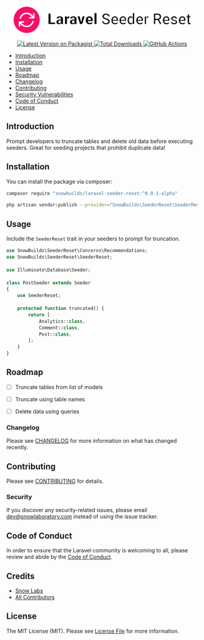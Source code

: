 <p align="center"><img width="472" src="./art/laravel-seeder-reset-banner.png" alt="Laravel SeederReset Package Logo"></p>

<p align="center">
    <a href="https://packagist.org/packages/snowbuilds/laravel-seeder-reset">
        <img src="https://img.shields.io/packagist/v/snowbuilds/laravel-seeder-reset.svg?style=flat-square" alt="Latest Version on Packagist" />
    </a>
    <a href="https://packagist.org/packages/snowbuilds/laravel-seeder-reset">
        <img src="https://img.shields.io/packagist/dt/snowbuilds/laravel-seeder-reset.svg?style=flat-square" alt="Total Downloads" />
    </a>
    <a href="#">
        <img src="https://github.com/SnowLaboratory/laravel-seeder-reset/actions/workflows/main.yml/badge.svg" alt="GitHub Actions" />
    </a>
</p>


- [Introduction](#introduction)
- [Installation](#installation)
- [Usage](#usage)
- [Roadmap](#roadmap)
- [Changelog](#changelog)
- [Contributing](#contributing)
- [Security Vulnerabilities](#security)
- [Code of Conduct](#code-of-conduct)
- [License](#license)

<a name="introduction"></a>
## Introduction
Prompt developers to truncate tables and delete old data before executing seeders. Great for seeding projects that prohibit duplicate data!

<a name="installation"></a>
## Installation

You can install the package via composer:

```bash
composer require "snowbuilds/laravel-seeder-reset:^0.0.1-alpha"
```

```bash
php artisan vendor:publish --provider="SnowBuilds\SeederReset\SeederResetServiceProvider"
```

<a name="usage"></a>
## Usage
Include the `SeederReset` trait in your seeders to prompt for truncation.

```php
use SnowBuilds\SeederReset\Concerns\Recommendations;
use SnowBuilds\SeederReset\SeederReset;

use Illuminate\Database\Seeder;

class PostSeeder extends Seeder
{
    use SeederReset;

    protected function truncated() {
        return [
            Analytics::class,
            Comment::class,
            Post::class,
        ];
    }
}
```


<a name="roadmap"></a>
## Roadmap
- [ ] Truncate tables from list of models
- [ ] Truncate using table names
- [ ] Delete data using queries


<a name="changelog"></a>
### Changelog

Please see [CHANGELOG](CHANGELOG.md) for more information on what has changed recently.

<a name="contributing"></a>
## Contributing

Please see [CONTRIBUTING](CONTRIBUTING.md) for details.

<a name="security"></a>
### Security

If you discover any security-related issues, please email dev@snowlaboratory.com instead of using the issue tracker.

## Code of Conduct
<a name="code-of-conduct"></a>

In order to ensure that the Laravel community is welcoming to all, please review and abide by the [Code of Conduct](https://laravel.com/docs/contributions#code-of-conduct).

<a name="credits"></a>
## Credits

-   [Snow Labs](https://github.com/snowbuilds)
-   [All Contributors](../../contributors)

<a name="license"></a>
## License

The MIT License (MIT). Please see [License File](LICENSE.md) for more information.
